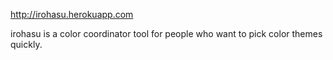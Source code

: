 http://irohasu.herokuapp.com

irohasu is a color coordinator tool for people who want to pick color themes quickly.
